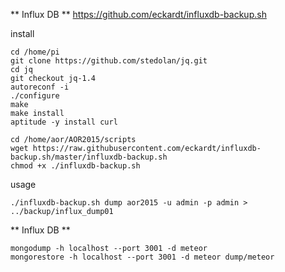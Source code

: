 ** Influx DB **
https://github.com/eckardt/influxdb-backup.sh

install 
```
cd /home/pi
git clone https://github.com/stedolan/jq.git
cd jq
git checkout jq-1.4
autoreconf -i
./configure
make
make install
aptitude -y install curl

cd /home/aor/AOR2015/scripts
wget https://raw.githubusercontent.com/eckardt/influxdb-backup.sh/master/influxdb-backup.sh
chmod +x ./influxdb-backup.sh

```

usage
```
./influxdb-backup.sh dump aor2015 -u admin -p admin > ../backup/influx_dump01

```

** Influx DB **

```
mongodump -h localhost --port 3001 -d meteor
mongorestore -h localhost --port 3001 -d meteor dump/meteor
```